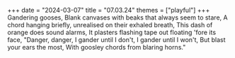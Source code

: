 +++
date = "2024-03-07"
title = "07.03.24"
themes = ["playful"]
+++
Gandering gooses,
Blank canvases with beaks that always seem to stare,
A chord hanging briefly, unrealised on their exhaled breath,
This dash of orange does sound alarms,
It plasters flashing tape out floating 'fore its face,
"Danger, danger,
I gander until I don't,
I gander until I won't, 
But blast your ears the most,
With goosley chords from blaring horns."
